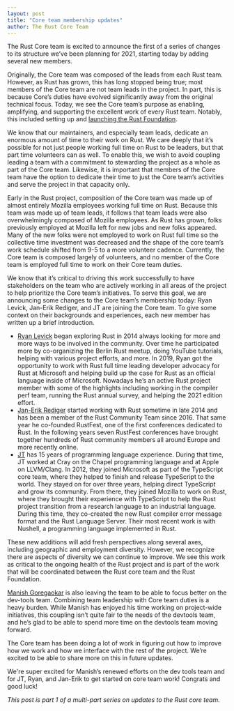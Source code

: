 ```yaml
---
layout: post
title: "Core team membership updates"
author: The Rust Core Team
---
```


The Rust Core team is excited to announce the first of a series of changes to
its structure we’ve been planning for 2021, starting today by adding several new
members.

Originally, the Core team was composed of the leads from each Rust team.
However, as Rust has grown, this has long stopped being true; most members of
the Core team are not team leads in the project. In part, this is because Core’s
duties have evolved significantly away from the original technical focus. Today,
we see the Core team’s purpose as enabling, amplifying, and supporting the
excellent work of every Rust team. Notably, this included setting up and
[launching the Rust Foundation][launching].

[launching]: https://foundation.rust-lang.org/posts/2021-02-08-hello-world/

We know that our maintainers, and especially team leads, dedicate an enormous
amount of time to their work on Rust. We care deeply that it’s possible for not
just people working full time on Rust to be leaders, but that part time
volunteers can as well. To enable this, we wish to avoid coupling leading a team
with a commitment to stewarding the project as a whole as part of the Core team.
Likewise, it is important that members of the Core team have the option to
dedicate their time to just the Core team’s activities and serve the project in
that capacity only.

Early in the Rust project, composition of the Core team was made up of almost
entirely Mozilla employees working full time on Rust. Because this team was made
up of team leads, it follows that team leads were also overwhelmingly composed
of Mozilla employees. As Rust has grown, folks previously employed at Mozilla
left for new jobs and new folks appeared. Many of the new folks were not
employed to work on Rust full time so the collective time investment was
decreased and the shape of the core team’s work schedule shifted from 9-5 to a
more volunteer cadence.  Currently, the Core team is composed largely of
volunteers, and no member of the Core team is employed full time to work on
their Core team duties.

We know that it’s critical to driving this work successfully to have
stakeholders on the team who are actively working in all areas of the project to
help prioritize the Core team’s initiatives. To serve this goal, we are
announcing some changes to the Core team’s membership today: Ryan Levick,
Jan-Erik Rediger, and JT are joining the Core team. To give some context on
their backgrounds and experiences, each new member has written up a brief
introduction.

* [Ryan Levick](http://github.com/rylev) began exploring Rust in 2014 always
  looking for more and more ways to be involved in the community. Over time he
  participated more by co-organizing the Berlin Rust meetup, doing YouTube
  tutorials, helping with various project efforts, and more. In 2019, Ryan got
  the opportunity to work with Rust full time leading developer advocacy for
  Rust at Microsoft and helping build up the case for Rust as an official
  language inside of Microsoft. Nowadays he’s an active Rust project member with
  some of the highlights including working in the compiler perf team, running
  the Rust annual survey, and helping the 2021 edition effort.
* [Jan-Erik Rediger](https://github.com/badboy) started working with Rust
  sometime in late 2014 and has been a member of the Rust Community Team since
  2016. That same year he co-founded RustFest, one of the first conferences
  dedicated to Rust. In the following years seven RustFest conferences have
  brought together hundreds of Rust community members all around Europe and
  more recently online.
* [JT](https://github.com/jntrnr) has 15 years of programming language
  experience. During that time, JT worked at Cray on the Chapel programming
  language and at Apple on LLVM/Clang.  In 2012, they joined Microsoft as part
  of the TypeScript core team, where they helped to finish and release
  TypeScript to the world. They stayed on for over three years, helping direct
  TypeScript and grow its community. From there, they joined Mozilla to work on
  Rust, where they brought their experience with TypeScript to help the Rust
  project transition from a research language to an industrial language. During
  this time, they co-created the new Rust compiler error message format and the
  Rust Language Server. Their most recent work is with Nushell, a programming
  language implemented in Rust.

These new additions will add fresh perspectives along several axes, including
geographic and employment diversity. However, we recognize there are aspects of
diversity we can continue to improve. We see this work as critical to the
ongoing health of the Rust project and is part of the work that will be
coordinated between the Rust core team and the Rust Foundation.

[Manish Goregaokar](https://github.com/Manishearth) is also leaving the team to be able
to focus better on the dev-tools team. Combining team leadership with Core team
duties is a heavy burden. While Manish has enjoyed his time working on
project-wide initiatives, this coupling isn’t quite fair to the needs of the
devtools team, and he’s glad to be able to spend more time on the devtools team
moving forward.

The Core team has been doing a lot of work in figuring out how to improve how we
work and how we interface with the rest of the project. We’re excited to be able
to share more on this in future updates.

We're super excited for Manish’s renewed efforts on the dev tools team and for
JT, Ryan, and Jan-Erik to get started on core team work! Congrats and good luck!

*This post is part 1 of a multi-part series on updates to the Rust core team.*
